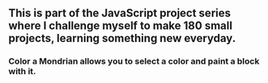 ## This is part of the JavaScript project series where I challenge myself to make 180 small projects, learning something new everyday.

### Color a Mondrian allows you to select a color and paint a block with it.

